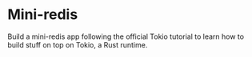 # Mini-redis

Build a mini-redis app following the official Tokio tutorial to learn how to build stuff on top on Tokio, a Rust runtime.